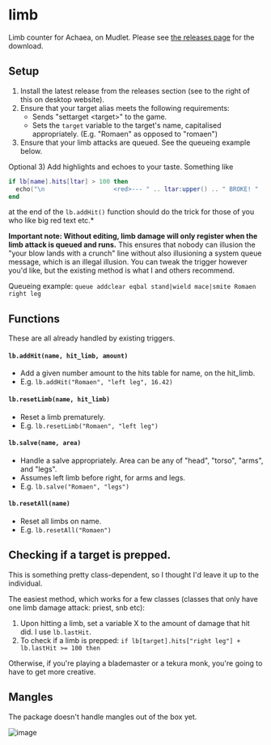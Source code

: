# limb
Limb counter for Achaea, on Mudlet. Please see [the releases page](https://github.com/27theo/limb/releases) for the download.

## Setup

 1) Install the latest release from the releases section (see to the right of this on desktop website).
 2) Ensure that your target alias meets the following requirements:
     - Sends "settarget \<target\>" to the game.
     - Sets the `target` variable to the target's name, capitalised appropriately. (E.g. "Romaen" as opposed to "romaen")
 3) Ensure that your limb attacks are queued. See the queueing example below.

Optional 3) Add highlights and echoes to your taste. Something like 

```lua
if lb[name].hits[ltar] > 100 then
  echo("\n                   <red>--- " .. ltar:upper() .. " BROKE! " .. ltar:upper() .. " BROKE! ---\n")
end
```

at the end of the `lb.addHit()` function should do the trick for those of you who like big red text etc.*

**Important note: Without editing, limb damage will only register when the limb attack is queued and runs.** This ensures that nobody can illusion the "your blow lands with a crunch" line without also illusioning a system queue message, which is an illegal illusion. You can tweak the trigger however you'd like, but the existing method is what I and others recommend.

Queueing example: `queue addclear eqbal stand|wield mace|smite Romaen right leg`

## Functions

These are all already handled by existing triggers.

#### `lb.addHit(name, hit_limb, amount)`

 - Add a given number amount to the hits table for name, on the hit_limb.
 - E.g. `lb.addHit("Romaen", "left leg", 16.42)`

#### `lb.resetLimb(name, hit_limb)`

 - Reset a limb prematurely.
 - E.g. `lb.resetLimb("Romaen", "left leg")`

#### `lb.salve(name, area)`

 - Handle a salve appropriately. Area can be any of "head", "torso", "arms", and "legs".
 - Assumes left limb before right, for arms and legs.
 - E.g. `lb.salve("Romaen", "legs")`

#### `lb.resetAll(name)`

 - Reset all limbs on name.
 - E.g. `lb.resetAll("Romaen")`

## Checking if a target is prepped.

This is something pretty class-dependent, so I thought I'd leave it up to the individual. 

The easiest method, which works for a few classes (classes that only have one limb damage attack: priest, snb etc):
 1) Upon hitting a limb, set a variable X to the amount of damage that hit did. I use `lb.lastHit`.
 2) To check if a limb is prepped: `if lb[target].hits["right leg"] + lb.lastHit >= 100 then`

Otherwise, if you're playing a blademaster or a tekura monk, you're going to have to get more creative.

## Mangles

The package doesn't handle mangles out of the box yet.

![image](https://user-images.githubusercontent.com/76885241/137416758-038922a7-7b4d-45b7-8744-a02718a02545.png)
